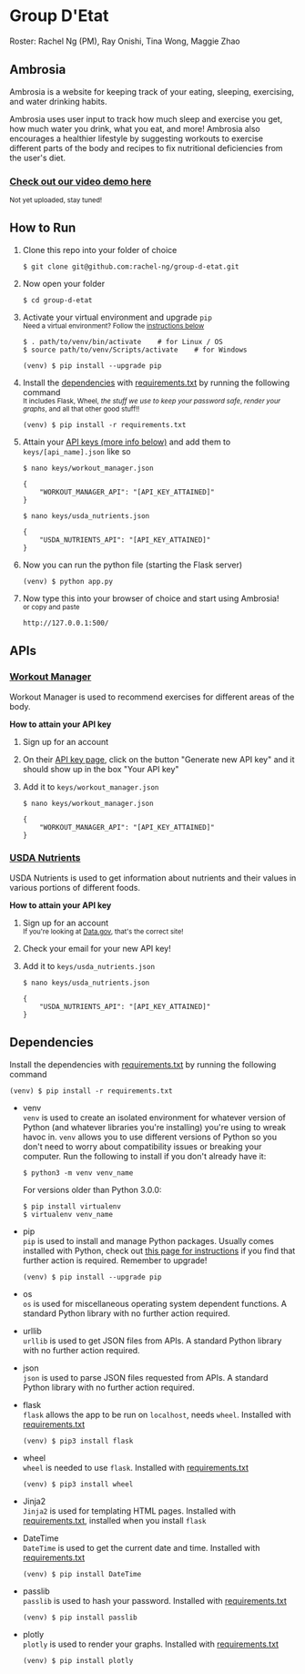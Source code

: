 # Group D'Etat

Roster: Rachel Ng (PM), Ray Onishi, Tina Wong, Maggie Zhao


## Ambrosia

Ambrosia is a website for keeping track of your eating, sleeping, exercising, and water drinking habits. 

Ambrosia uses user input to track how much sleep and exercise you get, how much water you drink, what you eat, and more! Ambrosia also encourages a healthier lifestyle by suggesting workouts to exercise different parts of the body and recipes to fix nutritional deficiencies from the user's diet. 

### [Check out our video demo here](https://www.youtube.com/)  
<sup>Not yet uploaded, stay tuned!</sup>

## How to Run

1. Clone this repo into your folder of choice 

    ```
    $ git clone git@github.com:rachel-ng/group-d-etat.git
    ```

2. Now open your folder

    ```
    $ cd group-d-etat
    ```

3. Activate your virtual environment and upgrade `pip`  
<sup>Need a virtual environment? Follow the [instructions below](#dependencies)</sup>  

    ```
    $ . path/to/venv/bin/activate    # for Linux / OS
    $ source path/to/venv/Scripts/activate    # for Windows
    
    (venv) $ pip install --upgrade pip
    ```
    
4. Install the [dependencies](#dependencies) with [requirements.txt](requirements.txt) by running the following command  
<sup>It includes Flask, Wheel, *the stuff we use to keep your password safe*, *render your graphs*, and all that other good stuff!!</sup>


    ```
    (venv) $ pip install -r requirements.txt
    ```

5. Attain your [API keys (more info below)](#APIs) and add them to `keys/[api_name].json` like so  

    ```
    $ nano keys/workout_manager.json
    ```
    ```
    {
        "WORKOUT_MANAGER_API": "[API_KEY_ATTAINED]"
    }
    ```


    ```
    $ nano keys/usda_nutrients.json
    ```
    ```
    {
        "USDA_NUTRIENTS_API": "[API_KEY_ATTAINED]"
    }
    ```

6. Now you can run the python file (starting the Flask server)

    ```
    (venv) $ python app.py
    ```

7. Now type this into your browser of choice and start using Ambrosia!  
<sup>or copy and paste</sup>

    ```
    http://127.0.0.1:500/
    ```

## APIs 

### [Workout Manager](https://wger.de/en/user/api-key)

Workout Manager is used to recommend exercises for different areas of the body. 

**How to attain your API key**

1. Sign up for an account
2. On their [API key page](https://wger.de/en/user/api-key), click on the button "Generate new API key" and it should show up in the box "Your API key" 
3. Add it to `keys/workout_manager.json` 

    ```
    $ nano keys/workout_manager.json
    ```
    ```
    {
        "WORKOUT_MANAGER_API": "[API_KEY_ATTAINED]"
    }
    ```

### [USDA Nutrients](https://api.data.gov/signup/)

USDA Nutrients is used to get information about nutrients and their values in various portions of different foods. 

**How to attain your API key**

1. Sign up for an account  
<sup>If you're looking at [Data.gov](https://api.data.gov/signup/), that's the correct site!</sup>
2. Check your email for your new API key! 
3. Add it to `keys/usda_nutrients.json` 

    ```
    $ nano keys/usda_nutrients.json
    ```
    ```
    {
        "USDA_NUTRIENTS_API": "[API_KEY_ATTAINED]"
    }
    ```


## Dependencies 

Install the dependencies with [requirements.txt](requirements.txt) by running the following command

```
(venv) $ pip install -r requirements.txt
```

- venv  
`venv` is used to create an isolated environment for whatever version of Python (and whatever libraries you're installing) you're using to wreak havoc in. `venv` allows you to use different versions of Python so you don't need to worry about compatibility issues or breaking your computer. Run the following to install if you don't already have it: 

    ```
    $ python3 -m venv venv_name 
    ```
    
    For versions older than Python 3.0.0:  
    ```
    $ pip install virtualenv
    $ virtualenv venv_name  
    ```

- pip  
`pip` is used to install and manage Python packages. Usually comes installed with Python, check out [this page for instructions](https://pip.pypa.io/en/stable/installing/) if you find that further action is required. Remember to upgrade! 

    ```
    (venv) $ pip install --upgrade pip
    ```

- os  
`os` is used for miscellaneous operating system dependent functions. A standard Python library with no further action required.

- urllib  
`urllib` is used to get JSON files from APIs. A standard Python library with no further action required. 

- json  
`json` is used to parse JSON files requested from APIs. A standard Python library with no further action required. 

- flask  
`flask` allows the app to be run on `localhost`, needs `wheel`. Installed with [requirements.txt](requirements.txt) 

    ```
    (venv) $ pip3 install flask
    ```

- wheel  
`wheel` is needed to use `flask`. Installed with [requirements.txt](requirements.txt) 

    ```
    (venv) $ pip3 install wheel
    ```

- Jinja2  
`Jinja2` is used for templating HTML pages. Installed with [requirements.txt](requirements.txt), installed when you install `flask`

- DateTime  
`DateTime` is used to get the current date and time. Installed with [requirements.txt](requirements.txt) 

    ```
    (venv) $ pip install DateTime
    ```

- passlib  
`passlib` is used to hash your password. Installed with [requirements.txt](requirements.txt) 

    ```
    (venv) $ pip install passlib
    ```

- plotly  
`plotly` is used to render your graphs. Installed with [requirements.txt](requirements.txt) 

    ```
    (venv) $ pip install plotly
    ```
